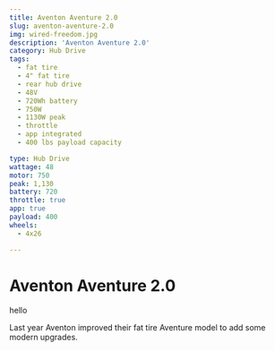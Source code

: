 ```yaml
---
title: Aventon Aventure 2.0
slug: aventon-aventure-2.0
img: wired-freedom.jpg
description: 'Aventon Aventure 2.0'
category: Hub Drive
tags:
  - fat tire
  - 4" fat tire
  - rear hub drive
  - 48V
  - 720Wh battery
  - 750W
  - 1130W peak
  - throttle
  - app integrated
  - 400 lbs payload capacity

type: Hub Drive
wattage: 48
motor: 750
peak: 1,130
battery: 720
throttle: true
app: true
payload: 400
wheels: 
  - 4x26

---
```


# Aventon Aventure 2.0

<review-summary>
hello
  <template #title>This will be rendered inside the `title` slot.</template>
  <template #description>This will be rendered inside the `description` slot.</template>
</review-summary>


Last year Aventon improved their fat tire Aventure model to add some modern upgrades.
